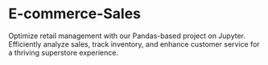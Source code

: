 # E-commerce-Sales
Optimize retail management with our Pandas-based project on Jupyter. Efficiently analyze sales, track inventory, and enhance customer service for a thriving superstore experience.
